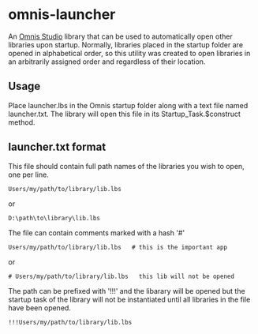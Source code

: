 # omnis-launcher
An [Omnis Studio](http://www.omnis.net) library that can be used to automatically open other libraries upon startup.  Normally, libraries placed in the startup folder are opened in alphabetical order, so this utility was created to open libraries in an arbitrarily assigned order and regardless of their location.

## Usage
Place launcher.lbs in the Omnis startup folder along with a text file named launcher.txt.  The library will open this file in its Startup_Task.$construct method.

## launcher.txt format
This file should contain full path names of the libraries you wish to open, one per line. 

`Users/my/path/to/library/lib.lbs`

or 

`D:\path\to\library\lib.lbs`

The file can contain comments marked with a hash '#' 

`Users/my/path/to/library/lib.lbs   # this is the important app`

or

`# Users/my/path/to/library/lib.lbs   this lib will not be opened`

The path can be prefixed with '!!!' and the libarary will be opened  but the startup task of the library will not be instantiated until all libraries in the file have been opened.

`!!!Users/my/path/to/library/lib.lbs`